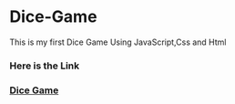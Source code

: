# Dice-Game
This is my first Dice Game Using JavaScript,Css and Html
### Here is the Link
### [Dice Game]()
